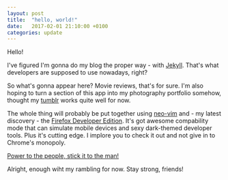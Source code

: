 ```yaml
---
layout: post
title:  "hello, world!"
date:   2017-02-01 21:10:00 +0100
categories: update
---
```

Hello!

I've figured I'm gonna do my blog the proper way - with [Jekyll][jekyll].
That's what developers are supposed to use nowadays, right?

So what's gonna appear here? Movie reviews, that's for sure. I'm also hoping
to turn a section of this app into my photography portfolio somehow, thought
my [tumblr][tumblr-photography] works quite well for now.

The whole thing will probably be put together using [neo-vim][neo-vim] and -
my latest discovery - the [Firefox Developer Edition][firefox]. It's got
awesome compability mode that can simulate mobile devices and sexy
dark-themed developer tools. Plus it's cutting edge. I implore you to check
it out and not give in to Chrome's monopoly.

[Power to the people, stick it to the man!][captain-fantastic]

Alright, enough wiht my rambling for now. Stay strong, friends!

[jekyll]: https://jekyllrb.com
[tumblr-photography]: http://maclunar.tumblr.com/search/photography
[neo-vim]: https://neovim.io/
[captain-fantastic]: https://en.wikipedia.org/wiki/Captain_Fantastic_(film)
[firefox]: https://www.mozilla.org/en-US/firefox/developer/
